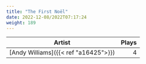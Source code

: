 ```yaml
---
title: "The First Noël"
date: 2022-12-08/2022T07:17:24
weight: 189
---
```




 Artist | Plays 
----- | -----:
[Andy Williams]({{< ref "a16425">}}) | 4
